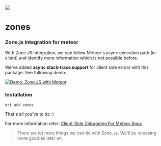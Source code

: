 [![](https://api.travis-ci.org/meteorhacks/meteor-zones.svg)](https://travis-ci.org/meteorhacks/meteor-zones)

# zones

### Zone.js integration for meteor

With Zone.JS integration, we can follow Meteor's async execution path (in client) and identify more information which is not possible before.

We've added **async stack-trace support** for client side errors with this package. See following demo:

[![Demo: Zone.JS with Meteor](https://i.cloudup.com/uD_z8km2Xz.png)](http://zones-example.meteor.com/)

### Installation

    mrt add zones

That's all you've to do :)

For more information refer: [Client-Side Debugging For Meteor Apps](http://meteorhacks.com/client-side-debugging-for-meteor-apps.html)

> There are lot more things we can do with Zone.Js. We'll be releasing more goodies later on.
